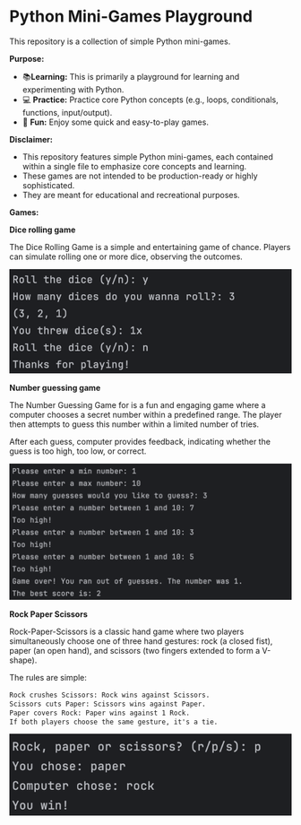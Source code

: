 # Python Mini-Games Playground

This repository is a collection of simple Python mini-games. 

**Purpose:**

* 📚**Learning:** This is primarily a playground for learning and experimenting with Python. 
* 💻 **Practice:** Practice core Python concepts (e.g., loops, conditionals, functions, input/output).
* 🎲 **Fun:** Enjoy some quick and easy-to-play games. 

**Disclaimer:**

* This repository features simple Python mini-games, each contained within a single file to emphasize core concepts and learning.
* These games are not intended to be production-ready or highly sophisticated. 
* They are meant for educational and recreational purposes.

**Games:**

**Dice rolling game**

The Dice Rolling Game is a simple and entertaining game of chance. Players can simulate rolling one or more dice, observing the outcomes.

![alt=dice-rolling-game-image](public/dice-rolling.png)

**Number guessing game**

The Number Guessing Game for is a fun and engaging game where a computer chooses a secret number within a predefined range. The player then attempts to guess this number within a limited number of tries.

After each guess, computer provides feedback, indicating whether the guess is too high, too low, or correct.

![alt=dice-rolling-game-image](public/number-guessing.png)

**Rock Paper Scissors**

Rock-Paper-Scissors is a classic hand game where two players simultaneously choose one of three hand gestures: rock (a closed fist), paper (an open hand), and scissors (two fingers extended to form a V-shape).

The rules are simple:

    Rock crushes Scissors: Rock wins against Scissors.
    Scissors cuts Paper: Scissors wins against Paper.
    Paper covers Rock: Paper wins against 1 Rock. 
    If both players choose the same gesture, it's a tie.

![alt=dice-rolling-game-image](public/rock-paper-scissors.png)
